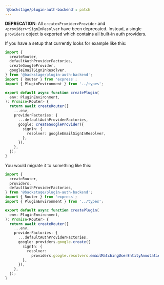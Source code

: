 ```yaml
---
'@backstage/plugin-auth-backend': patch
---
```


**DEPRECATION**: All `create<Provider>Provider` and `<provider>*SignInResolver` have been deprecated. Instead, a single `providers` object is exported which contains all built-in auth providers.

If you have a setup that currently looks for example like this:

```ts
import {
  createRouter,
  defaultAuthProviderFactories,
  createGoogleProvider,
  googleEmailSignInResolver,
} from '@backstage/plugin-auth-backend';
import { Router } from 'express';
import { PluginEnvironment } from '../types';

export default async function createPlugin(
  env: PluginEnvironment,
): Promise<Router> {
  return await createRouter({
    ...env,
    providerFactories: {
      ...defaultAuthProviderFactories,
      google: createGoogleProvider({
        signIn: {
          resolver: googleEmailSignInResolver,
        },
      }),
    },
  });
}
```

You would migrate it to something like this:

```ts
import {
  createRouter,
  providers,
  defaultAuthProviderFactories,
} from '@backstage/plugin-auth-backend';
import { Router } from 'express';
import { PluginEnvironment } from '../types';

export default async function createPlugin(
  env: PluginEnvironment,
): Promise<Router> {
  return await createRouter({
    ...env,
    providerFactories: {
      ...defaultAuthProviderFactories,
      google: providers.google.create({
        signIn: {
          resolver:
            providers.google.resolvers.emailMatchingUserEntityAnnotation(),
        },
      }),
    },
  });
}
```
